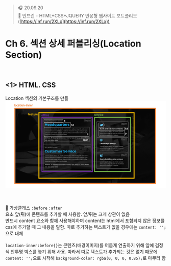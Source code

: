 ﻿> 🎧 20.09.20 <br>
> 🧩 인프런 - HTML+CSS+JQUERY 반응형 웹사이트 포트폴리오 ([https://inf.run/2XLx](https://inf.run/2XLx))

# Ch 6. 섹션 상세 퍼블리싱(Location Section)

<br>

## <1> HTML. CSS

Location 섹션의 기본구조를 만듦<br>
![Location Section 구조](./Img/6-1.PNG)<br>
<br><br>

 🍕 가상클래스 `:before` `:after`<br>
 요소 앞(뒤)에 콘텐츠를 추가할 때 사용함. 앞/뒤는 크게 상관이 없음<br>
 반드시 content 요소와 함께 사용해야하며 content는 html에서 포함되지 않은 정보를 css에 추가할 때 그 내용을 말함. 따로 추가하는 텍스트가 없을 경우에는 `content: '';`으로 대체<br>
<br>
`location-inner:before{}`는 콘텐츠(배경이미지)를 어둡게 연출하기 위해 앞에 검정색 반투명 박스를 놓기 위해 사용. 따라서 따로 텍스트가 추가되는 것은 없기 때문에  `content: '';`으로 시작해 `background-color: rgba(0, 0, 0, 0.85);`로 마무리 함<br>
<br>

